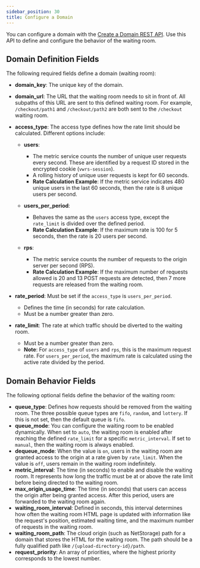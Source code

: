 ```yaml
---
sidebar_position: 30
title: Configure a Domain
---
```


You can configure a domain with the [Create a Domain REST API](https://www.macrometa.com/docs/apiVwrs#/operations/createDomain). Use this API to define and configure the behavior of the waiting room.

## Domain Definition Fields

The following required fields define a domain (waiting room):

- **domain_key**: The unique key of the domain.
- **domain_url**: The URL that the waiting room needs to sit in front of. All subpaths of this URL are sent to this defined waiting room. For example, `/checkout/path1` and `/checkout/path2` are both sent to the `/checkout` waiting room.
- **access_type**: The access type defines how the rate limit should be calculated. Different options include:
  - **users**:
    - The metric service counts the number of unique user requests every second. These are identified by a request ID stored in the encrypted cookie (`vwrs-session`).
    - A rolling history of unique user requests is kept for 60 seconds.
    - **Rate Calculation Example**: If the metric service indicates 480 unique users in the last 60 seconds, then the rate is 8 unique users per second.
  
  - **users_per_period**:
    - Behaves the same as the `users` access type, except the `rate_limit` is divided over the defined period.
    - **Rate Calculation Example**: If the maximum rate is 100 for 5 seconds, then the rate is 20 users per second.
  
  - **rps**:
    - The metric service counts the number of requests to the origin server per second (RPS).
    - **Rate Calculation Example**: If the maximum number of requests allowed is 20 and 13 POST requests are detected, then 7 more requests are released from the waiting room.
  
- **rate_period**: Must be set if the `access_type` is `users_per_period`.
  - Defines the time (in seconds) for rate calculation.
  - Must be a number greater than zero.

- **rate_limit**: The rate at which traffic should be diverted to the waiting room.
  - Must be a number greater than zero.
  - **Note**: For `access_type` of `users` and `rps`, this is the maximum request rate. For `users_per_period`, the maximum rate is calculated using the active rate divided by the period.

## Domain Behavior Fields

The following optional fields define the behavior of the waiting room:

- **queue_type**: Defines how requests should be removed from the waiting room. The three possible queue types are `fifo`, `random`, and `lottery`. If this is not set, then the default queue is `fifo`.
- **queue_mode**: You can configure the waiting room to be enabled dynamically. When set to `auto`, the waiting room is enabled after reaching the defined `rate_limit` for a specific `metric_interval`. If set to `manual`, then the waiting room is always enabled.
- **dequeue_mode**: When the value is `on`, users in the waiting room are granted access to the origin at a rate given by `rate_limit`. When the value is `off`, users remain in the waiting room indefinitely.
- **metric_interval**: The time (in seconds) to enable and disable the waiting room. It represents how long the traffic must be at or above the rate limit before being directed to the waiting room.
- **max_origin_usage_time**: The time (in seconds) that users can access the origin after being granted access. After this period, users are forwarded to the waiting room again.
- **waiting_room_interval**: Defined in seconds, this interval determines how often the waiting room HTML page is updated with information like the request's position, estimated waiting time, and the maximum number of requests in the waiting room.
- **waiting_room_path**: The cloud origin (such as NetStorage) path for a domain that stores the HTML for the waiting room. The path should be a fully qualified path like `/{upload-directory-id}/path`.
- **request_priority**: An array of priorities, where the highest priority corresponds to the lowest number.
